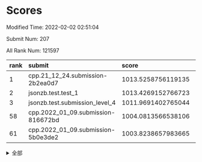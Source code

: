 # Scores

Modified Time: 2022-02-02 02:51:04

Submit Num: 207

All Rank Num: 121597

| rank |               submit               |       score        |       sigma        | pk_num |
| :--- | :--------------------------------- | :----------------- | :----------------- | :----- |
| 1    | cpp.21_12_24.submission-2b2ea0d7   | 1013.5258756119135 | 0.809857885525531  | 2347   |
| 2    | jsonzb.test.test_1                 | 1013.4269152766723 | 0.8225031482739443 | 2346   |
| 3    | jsonzb.test.submission_level_4     | 1011.9691402765044 | 0.8105397511280423 | 2354   |
| 58   | cpp.2022_01_09.submission-816672bd | 1004.0813566538106 | 0.7198710437101635 | 2349   |
| 61   | cpp.2022_01_09.submission-5b0e3de2 | 1003.8238657983665 | 0.7019794737178489 | 2348   |


<details>
<summary>全部</summary>

| rank |                 submit                 |       score        |       sigma        | pk_num |
| :--- | :------------------------------------- | :----------------- | :----------------- | :----- |
| 1    | cpp.21_12_24.submission-2b2ea0d7       | 1013.5258756119135 | 0.809857885525531  | 2347   |
| 2    | jsonzb.test.test_1                     | 1013.4269152766723 | 0.8225031482739443 | 2346   |
| 3    | jsonzb.test.submission_level_4         | 1011.9691402765044 | 0.8105397511280423 | 2354   |
| 4    | gobigger.level_3.submission_level_3_17 | 1011.5708423632676 | 0.7791201694778755 | 2351   |
| 5    | gobigger.level_3.submission_level_3_24 | 1011.2444235022587 | 0.7777085037290329 | 2350   |
| 6    | gobigger.level_3.submission_level_3_25 | 1011.2030824135991 | 0.780177814107555  | 2346   |
| 7    | gobigger.level_3.submission_level_3_44 | 1011.0199816052797 | 0.7884152232013325 | 2351   |
| 8    | gobigger.level_3.submission_level_3_18 | 1010.8758567354059 | 0.7752602205328564 | 2351   |
| 9    | gobigger.level_3.submission_level_3_40 | 1010.8688519362533 | 0.7649584033463933 | 2352   |
| 10   | gobigger.level_3.submission_level_3_23 | 1010.7757186030525 | 0.7884812579294237 | 2352   |
| 11   | gobigger.level_3.submission_level_3_12 | 1010.7746480369215 | 0.7509267020524834 | 2347   |
| 12   | gobigger.level_3.submission_level_3_36 | 1010.6031438850667 | 0.771655878790334  | 2345   |
| 13   | gobigger.level_3.submission_level_3_43 | 1010.5963929608944 | 0.7620463288540444 | 2351   |
| 14   | gobigger.level_3.submission_level_3_13 | 1010.5926458266861 | 0.7500390785819606 | 2351   |
| 15   | gobigger.level_3.submission_level_3_26 | 1010.5723077285973 | 0.7631315948893949 | 2355   |
| 16   | gobigger.level_3.submission_level_3_37 | 1010.5448295843164 | 0.7628866507761993 | 2348   |
| 17   | gobigger.level_3.submission_level_3_5  | 1010.3706049563963 | 0.7748837616844859 | 2349   |
| 18   | gobigger.level_3.submission_level_3_11 | 1010.2939995969057 | 0.7619966043058983 | 2356   |
| 19   | gobigger.level_3.submission_level_3_49 | 1010.2319029445756 | 0.7610452967070819 | 2352   |
| 20   | gobigger.level_3.submission_level_3_7  | 1010.1898113181732 | 0.7633205038119542 | 2348   |
| 21   | gobigger.level_3.submission_level_3_16 | 1010.134597271216  | 0.7471352819920541 | 2355   |
| 22   | gobigger.level_3.submission_level_3_20 | 1010.0148136940516 | 0.7580361995426785 | 2352   |
| 23   | gobigger.level_3.submission_level_3_31 | 1009.9550294439698 | 0.7556063053580738 | 2352   |
| 24   | gobigger.level_3.submission_level_3_14 | 1009.8511074426706 | 0.7495171001167938 | 2347   |
| 25   | gobigger.level_3.submission_level_3_19 | 1009.8325919975979 | 0.758844821026819  | 2348   |
| 26   | gobigger.level_3.submission_level_3_15 | 1009.8283170945285 | 0.7764166582362444 | 2352   |
| 27   | gobigger.level_3.submission_level_3_4  | 1009.7872122303769 | 0.7509106072409161 | 2354   |
| 28   | gobigger.level_3.submission_level_3_41 | 1009.7338809145932 | 0.7569632859486476 | 2353   |
| 29   | gobigger.level_3.submission_level_3_0  | 1009.6730127823404 | 0.7403070963959382 | 2347   |
| 30   | gobigger.level_3.submission_level_3_27 | 1009.6330978856191 | 0.7408185219945757 | 2353   |
| 31   | gobigger.level_3.submission_level_3_1  | 1009.6329844214966 | 0.7425706616328636 | 2356   |
| 32   | gobigger.level_3.submission_level_3_33 | 1009.5476062796935 | 0.7624819338487199 | 2345   |
| 33   | gobigger.level_3.submission_level_3_21 | 1009.5363194169802 | 0.7443926446461832 | 2347   |
| 34   | gobigger.level_3.submission_level_3_30 | 1009.4916517894786 | 0.7303260800453901 | 2351   |
| 35   | gobigger.level_3.submission_level_3_8  | 1009.4820400521569 | 0.7573961506178873 | 2353   |
| 36   | gobigger.level_3.submission_level_3_42 | 1009.4706691244785 | 0.7388326187506169 | 2352   |
| 37   | gobigger.level_3.submission_level_3_46 | 1009.4641925859689 | 0.7680525787454012 | 2349   |
| 38   | gobigger.level_3.submission_level_3_29 | 1009.4124876758685 | 0.7316403989037136 | 2346   |
| 39   | gobigger.level_3.submission_level_3_10 | 1009.3580658816231 | 0.7405409649998891 | 2352   |
| 40   | gobigger.level_3.submission_level_3_47 | 1009.2831192355762 | 0.7740524460435724 | 2353   |
| 41   | gobigger.level_3.submission_level_3_38 | 1009.2497378093877 | 0.7596102581773108 | 2346   |
| 42   | gobigger.level_3.submission_level_3_39 | 1009.1823267706471 | 0.7612939977281525 | 2355   |
| 43   | gobigger.level_3.submission_level_3_9  | 1009.1815136834315 | 0.7551900462227948 | 2351   |
| 44   | gobigger.level_3.submission_level_3_22 | 1009.1673013813662 | 0.7360185166612312 | 2350   |
| 45   | gobigger.level_3.submission_level_3_2  | 1009.152963879066  | 0.7588998685741539 | 2348   |
| 46   | gobigger.level_3.submission_level_3_3  | 1009.1456835946158 | 0.7523033682354879 | 2355   |
| 47   | gobigger.level_3.submission_level_3_34 | 1009.1219224886654 | 0.7786704154623568 | 2350   |
| 48   | gobigger.level_3.submission_level_3_32 | 1009.119293032278  | 0.7554445151880943 | 2347   |
| 49   | gobigger.level_3.submission_level_3_35 | 1009.018815970956  | 0.7555030216797536 | 2353   |
| 50   | gobigger.level_3.submission_level_3_45 | 1009.0144967824732 | 0.7691843112241753 | 2349   |
| 51   | gobigger.level_3.submission_level_3_28 | 1008.806267156912  | 0.7405337990719247 | 2347   |
| 52   | gobigger.level_3.submission_level_3_48 | 1008.7275640157849 | 0.7541280859361288 | 2349   |
| 53   | gobigger.level_3.submission_level_3_6  | 1007.61254936837   | 0.7237387437492998 | 2351   |
| 54   | gobigger.level_1.submission_level_1_39 | 1005.2348511374875 | 0.7201590247765521 | 2353   |
| 55   | gobigger.level_1.submission_level_1_21 | 1004.7347862520911 | 0.722164959639171  | 2353   |
| 56   | gobigger.level_1.submission_level_1_47 | 1004.2340648464948 | 0.7276557471034648 | 2349   |
| 57   | gobigger.level_1.submission_level_1_1  | 1004.1700796492796 | 0.7202406039679838 | 2349   |
| 58   | cpp.2022_01_09.submission-816672bd     | 1004.0813566538106 | 0.7198710437101635 | 2349   |
| 59   | gobigger.level_1.submission_level_1_27 | 1003.9946164935119 | 0.7225418088883867 | 2350   |
| 60   | gobigger.level_1.submission_level_1_42 | 1003.8920063302158 | 0.7089122967950111 | 2352   |
| 61   | cpp.2022_01_09.submission-5b0e3de2     | 1003.8238657983665 | 0.7019794737178489 | 2348   |
| 62   | gobigger.level_1.submission_level_1_41 | 1003.8231257179648 | 0.7190187834429809 | 2351   |
| 63   | gobigger.level_1.submission_level_1_18 | 1003.7922011261439 | 0.7200749034335999 | 2348   |
| 64   | gobigger.level_1.submission_level_1_25 | 1003.7450678840025 | 0.7319694948076578 | 2350   |
| 65   | gobigger.level_1.submission_level_1_16 | 1003.7394855502394 | 0.7226626909883694 | 2347   |
| 66   | gobigger.level_1.submission_level_1_3  | 1003.7002696057368 | 0.7166658940972858 | 2346   |
| 67   | gobigger.level_1.submission_level_1_38 | 1003.6954833782711 | 0.7228681777151961 | 2350   |
| 68   | gobigger.level_1.submission_level_1_30 | 1003.6577606327459 | 0.7226955238580866 | 2354   |
| 69   | gobigger.level_1.submission_level_1_37 | 1003.6523405802234 | 0.7174605355132613 | 2348   |
| 70   | gobigger.level_1.submission_level_1_36 | 1003.6429768592567 | 0.720797254328364  | 2347   |
| 71   | gobigger.level_1.submission_level_1_43 | 1003.637401542284  | 0.6995299998754579 | 2349   |
| 72   | gobigger.level_1.submission_level_1_34 | 1003.5987675579267 | 0.7299476491744505 | 2346   |
| 73   | gobigger.level_1.submission_level_1_5  | 1003.5939706366239 | 0.7257022877051488 | 2344   |
| 74   | gobigger.level_1.submission_level_1_40 | 1003.4991495991768 | 0.7254376005562392 | 2350   |
| 75   | gobigger.level_1.submission_level_1_23 | 1003.4899685146678 | 0.7101735707732271 | 2348   |
| 76   | gobigger.level_1.submission_level_1_24 | 1003.4280673993334 | 0.7191981407377005 | 2355   |
| 77   | gobigger.level_1.submission_level_1_13 | 1003.41857841939   | 0.7096485875372718 | 2351   |
| 78   | gobigger.level_1.submission_level_1_7  | 1003.4047082268343 | 0.7156686834586037 | 2353   |
| 79   | gobigger.level_1.submission_level_1_46 | 1003.4013421118129 | 0.7199294764376669 | 2356   |
| 80   | gobigger.level_1.submission_level_1_10 | 1003.3576954188419 | 0.7153373535044873 | 2347   |
| 81   | gobigger.level_1.submission_level_1_44 | 1003.3247375549985 | 0.7173341755941104 | 2347   |
| 82   | gobigger.level_1.submission_level_1_32 | 1003.3184502483597 | 0.7169671330543437 | 2352   |
| 83   | gobigger.level_1.submission_level_1_12 | 1003.3101287134762 | 0.7072164211828603 | 2355   |
| 84   | gobigger.level_1.submission_level_1_49 | 1003.2986496207507 | 0.7089686619612352 | 2349   |
| 85   | gobigger.level_1.submission_level_1_22 | 1003.2437719686139 | 0.7238024674904093 | 2350   |
| 86   | gobigger.level_1.submission_level_1_4  | 1003.1711542860897 | 0.7163657306331273 | 2353   |
| 87   | gobigger.level_1.submission_level_1_31 | 1003.0351619594848 | 0.7165163801061752 | 2352   |
| 88   | gobigger.level_1.submission_level_1_29 | 1002.9868428834176 | 0.7124098733523482 | 2346   |
| 89   | gobigger.level_1.submission_level_1_14 | 1002.9796441345694 | 0.7229488597078325 | 2350   |
| 90   | gobigger.level_1.submission_level_1_2  | 1002.9452963903419 | 0.7081499104808254 | 2350   |
| 91   | gobigger.level_1.submission_level_1_8  | 1002.9020415016249 | 0.709393110372969  | 2351   |
| 92   | gobigger.level_1.submission_level_1_19 | 1002.8615162179915 | 0.7138347939920145 | 2352   |
| 93   | gobigger.level_1.submission_level_1_48 | 1002.8177558296875 | 0.7233681298834516 | 2350   |
| 94   | gobigger.level_1.submission_level_1_26 | 1002.7768099484805 | 0.7172286531983109 | 2354   |
| 95   | gobigger.level_1.submission_level_1_45 | 1002.7555251409701 | 0.7093503500894397 | 2348   |
| 96   | gobigger.level_1.submission_level_1_0  | 1002.738795708655  | 0.7198486431284784 | 2354   |
| 97   | gobigger.level_1.submission_level_1_11 | 1002.6695707548383 | 0.715576650738462  | 2351   |
| 98   | gobigger.level_1.submission_level_1_6  | 1002.5673369326882 | 0.7178093827496166 | 2352   |
| 99   | gobigger.level_1.submission_level_1_9  | 1002.5304159562477 | 0.7295624908149096 | 2353   |
| 100  | gobigger.level_1.submission_level_1_20 | 1002.4060775005235 | 0.7063575735624252 | 2350   |
| 101  | gobigger.level_1.submission_level_1_15 | 1002.3837127972022 | 0.7190489733507767 | 2348   |
| 102  | gobigger.level_1.submission_level_1_17 | 1002.3310008292735 | 0.7151042220939023 | 2349   |
| 103  | gobigger.level_1.submission_level_1_35 | 1002.3258820132337 | 0.7224524119169313 | 2342   |
| 104  | gobigger.level_1.submission_level_1_33 | 1002.2765388852122 | 0.711838548692618  | 2348   |
| 105  | gobigger.level_1.submission_level_1_28 | 1001.7649870683081 | 0.7188611356188316 | 2352   |
| 106  | gobigger.random.submission_random_32   | 997.9122770288745  | 0.7049479942555241 | 2349   |
| 107  | gobigger.random.submission_random_1    | 997.2662336619147  | 0.7086873629241793 | 2352   |
| 108  | gobigger.random.submission_random_49   | 997.1426747423961  | 0.7031253123365819 | 2349   |
| 109  | gobigger.random.submission_random_4    | 996.8614793162975  | 0.7124429942677668 | 2349   |
| 110  | gobigger.random.submission_random_7    | 996.8053956161945  | 0.7037999555657906 | 2352   |
| 111  | gobigger.random.submission_random_46   | 996.7859267430711  | 0.7242245641902869 | 2344   |
| 112  | gobigger.random.submission_random_40   | 996.6869731670097  | 0.7122391572786949 | 2343   |
| 113  | gobigger.random.submission_random_10   | 996.6491561818199  | 0.7146703224895652 | 2351   |
| 114  | gobigger.random.submission_random_19   | 996.647828820379   | 0.6999035662596417 | 2348   |
| 115  | gobigger.random.submission_random_26   | 996.620067179877   | 0.7087870876597668 | 2353   |
| 116  | gobigger.random.submission_random_24   | 996.5772718443723  | 0.704666768752168  | 2347   |
| 117  | gobigger.random.submission_random_23   | 996.5087149175134  | 0.7099552555275086 | 2349   |
| 118  | gobigger.random.submission_random_36   | 996.4874429988372  | 0.7019251458877234 | 2347   |
| 119  | gobigger.random.submission_random_14   | 996.4578546698787  | 0.7059210676340271 | 2354   |
| 120  | gobigger.random.submission_random_42   | 996.431899926298   | 0.7101547190591642 | 2352   |
| 121  | gobigger.random.submission_random_20   | 996.3053682242011  | 0.710347452379153  | 2350   |
| 122  | gobigger.random.submission_random_0    | 996.3036527617076  | 0.7129284343434554 | 2347   |
| 123  | gobigger.random.submission_random_47   | 996.2540454397099  | 0.7057714677006177 | 2349   |
| 124  | gobigger.random.submission_random_33   | 996.0826827762278  | 0.7047438496398107 | 2346   |
| 125  | gobigger.random.submission_random_34   | 996.075949185133   | 0.7046964968453654 | 2348   |
| 126  | gobigger.random.submission_random_48   | 995.9770051415715  | 0.7093253945532737 | 2342   |
| 127  | gobigger.random.submission_random_44   | 995.9422421415676  | 0.7131447926153441 | 2351   |
| 128  | gobigger.random.submission_random_29   | 995.9256880607251  | 0.7029340962128161 | 2344   |
| 129  | gobigger.random.submission_random_43   | 995.8966896384601  | 0.7124735758003922 | 2348   |
| 130  | gobigger.random.submission_random_22   | 995.8857749582039  | 0.7327286838293626 | 2349   |
| 131  | gobigger.random.submission_random_28   | 995.8611345229833  | 0.7043612468849977 | 2344   |
| 132  | gobigger.random.submission_random_31   | 995.7775061646283  | 0.7102772708221068 | 2347   |
| 133  | gobigger.random.submission_random_5    | 995.7614742408147  | 0.7062727861294625 | 2347   |
| 134  | gobigger.random.submission_random_12   | 995.7604865543801  | 0.7058628912763221 | 2350   |
| 135  | gobigger.random.submission_random_18   | 995.7438219691891  | 0.7135634573471515 | 2352   |
| 136  | gobigger.random.submission_random_27   | 995.6442325045684  | 0.7007302141875914 | 2351   |
| 137  | gobigger.random.submission_random_41   | 995.6266069912099  | 0.7110836129334315 | 2353   |
| 138  | gobigger.random.submission_random_37   | 995.604551825507   | 0.7066896085191108 | 2348   |
| 139  | gobigger.random.submission_random_17   | 995.5928730973402  | 0.7149399605271337 | 2350   |
| 140  | gobigger.random.submission_random_15   | 995.4887615224422  | 0.7306955523254193 | 2348   |
| 141  | gobigger.random.submission_random_39   | 995.3981182210324  | 0.7033850173221692 | 2351   |
| 142  | gobigger.random.submission_random_9    | 995.3376139217917  | 0.7186932832403328 | 2345   |
| 143  | gobigger.random.submission_random_11   | 995.1389392790404  | 0.7057314979777852 | 2346   |
| 144  | gobigger.random.submission_random_45   | 995.1386486103183  | 0.718329571482565  | 2347   |
| 145  | gobigger.random.submission_random_38   | 995.1232054820588  | 0.722076362351168  | 2352   |
| 146  | gobigger.random.submission_random_6    | 995.0671505784251  | 0.7098390162505543 | 2347   |
| 147  | gobigger.random.submission_random_2    | 994.965916845451   | 0.7217126543416131 | 2349   |
| 148  | gobigger.random.submission_random_8    | 994.9363697376973  | 0.7180780046190306 | 2351   |
| 149  | gobigger.random.submission_random_35   | 994.8026671753817  | 0.7106735239168628 | 2351   |
| 150  | gobigger.random.submission_random_13   | 994.7839912073633  | 0.707071734164312  | 2350   |
| 151  | gobigger.level_2.submission_level_2_42 | 994.6868466222473  | 0.7216895135054742 | 2354   |
| 152  | gobigger.random.submission_random_21   | 994.655203232423   | 0.7191905278196922 | 2350   |
| 153  | gobigger.level_2.submission_level_2_36 | 994.5802274146373  | 0.7331128013300411 | 2352   |
| 154  | gobigger.level_2.submission_level_2_49 | 994.5043420981294  | 0.7308877748073499 | 2350   |
| 155  | gobigger.random.submission_random_30   | 994.390789264046   | 0.7351829178974405 | 2349   |
| 156  | gobigger.random.submission_random_16   | 994.2506592208065  | 0.7228193037706098 | 2348   |
| 157  | gobigger.random.submission_random_3    | 994.2242444843697  | 0.7299785896048041 | 2353   |
| 158  | gobigger.level_2.submission_level_2_39 | 994.2024701442546  | 0.7264957396039963 | 2351   |
| 159  | gobigger.random.submission_random_25   | 994.1212251676899  | 0.7123234514500797 | 2349   |
| 160  | gobigger.level_2.submission_level_2_27 | 993.5597794215988  | 0.7405742940644751 | 2351   |
| 161  | gobigger.level_2.submission_level_2_46 | 993.4399024384641  | 0.7515397953045663 | 2349   |
| 162  | gobigger.level_2.submission_level_2_23 | 993.2150601656365  | 0.7234423727552451 | 2349   |
| 163  | gobigger.level_2.submission_level_2_17 | 993.0640361492276  | 0.7242885062325365 | 2346   |
| 164  | gobigger.level_2.submission_level_2_41 | 992.9730253013478  | 0.730077158862054  | 2349   |
| 165  | gobigger.level_2.submission_level_2_25 | 992.9147511016982  | 0.7404934345856082 | 2353   |
| 166  | gobigger.level_2.submission_level_2_14 | 992.8790321704414  | 0.739952268328934  | 2347   |
| 167  | gobigger.level_2.submission_level_2_6  | 992.743888902451   | 0.7443800703280746 | 2351   |
| 168  | gobigger.level_2.submission_level_2_34 | 992.7016093184751  | 0.76212576215274   | 2355   |
| 169  | gobigger.level_2.submission_level_2_43 | 992.6162549923849  | 0.7512034269507922 | 2345   |
| 170  | gobigger.level_2.submission_level_2_4  | 992.6051361926864  | 0.7260385970211845 | 2351   |
| 171  | gobigger.level_2.submission_level_2_15 | 992.571551978767   | 0.7430269005196022 | 2345   |
| 172  | gobigger.level_2.submission_level_2_31 | 992.5222295088254  | 0.7364850852326295 | 2353   |
| 173  | gobigger.level_2.submission_level_2_8  | 992.4926487246306  | 0.757258883801867  | 2350   |
| 174  | gobigger.level_2.submission_level_2_1  | 992.4658457782263  | 0.729812236329759  | 2350   |
| 175  | gobigger.level_2.submission_level_2_2  | 992.3983336335406  | 0.7353577094598446 | 2345   |
| 176  | gobigger.level_2.submission_level_2_3  | 992.347872302696   | 0.7356043907575184 | 2348   |
| 177  | gobigger.level_2.submission_level_2_35 | 992.3448293118078  | 0.7447852323759817 | 2354   |
| 178  | gobigger.level_2.submission_level_2_11 | 992.3237689473817  | 0.7494572290900559 | 2347   |
| 179  | gobigger.level_2.submission_level_2_21 | 992.1888991443411  | 0.7570903208343069 | 2350   |
| 180  | gobigger.level_2.submission_level_2_44 | 992.1834486248971  | 0.7317822526022333 | 2350   |
| 181  | gobigger.level_2.submission_level_2_48 | 992.0360433619464  | 0.7466375156636165 | 2351   |
| 182  | gobigger.level_2.submission_level_2_29 | 991.9602249180153  | 0.7404393614012924 | 2354   |
| 183  | gobigger.level_2.submission_level_2_38 | 991.9049785332114  | 0.7460173685755443 | 2352   |
| 184  | gobigger.level_2.submission_level_2_40 | 991.9039946965848  | 0.7336834202590797 | 2346   |
| 185  | gobigger.level_2.submission_level_2_45 | 991.9009103309185  | 0.7259144589237425 | 2350   |
| 186  | gobigger.level_2.submission_level_2_37 | 991.8314160779889  | 0.7395808859128589 | 2352   |
| 187  | gobigger.level_2.submission_level_2_26 | 991.8311085609608  | 0.753684882689535  | 2348   |
| 188  | gobigger.level_2.submission_level_2_28 | 991.8298934094986  | 0.7555706464782717 | 2348   |
| 189  | gobigger.level_2.submission_level_2_20 | 991.795817464082   | 0.783180191578983  | 2350   |
| 190  | gobigger.level_2.submission_level_2_33 | 991.6639346091941  | 0.7264455276222291 | 2351   |
| 191  | gobigger.level_2.submission_level_2_5  | 991.6282528619272  | 0.7520299939493006 | 2349   |
| 192  | gobigger.level_2.submission_level_2_0  | 991.5595672824828  | 0.7675823985324689 | 2346   |
| 193  | gobigger.level_2.submission_level_2_9  | 991.5366014578956  | 0.7483447626304339 | 2347   |
| 194  | gobigger.level_2.submission_level_2_24 | 991.5358396100647  | 0.7534007847772187 | 2351   |
| 195  | gobigger.level_2.submission_level_2_30 | 991.4903789558184  | 0.744695527265815  | 2350   |
| 196  | gobigger.level_2.submission_level_2_19 | 991.2425091575383  | 0.7390914557423403 | 2348   |
| 197  | gobigger.level_2.submission_level_2_18 | 991.0848123233586  | 0.7529665474881638 | 2353   |
| 198  | gobigger.level_2.submission_level_2_22 | 991.0505718957932  | 0.7744196286919843 | 2347   |
| 199  | gobigger.level_2.submission_level_2_16 | 991.0129250592279  | 0.7532341921469301 | 2350   |
| 200  | gobigger.level_2.submission_level_2_7  | 990.7872936020677  | 0.766541817335724  | 2342   |
| 201  | gobigger.level_2.submission_level_2_12 | 990.7861182978993  | 0.7705435621516405 | 2346   |
| 202  | gobigger.level_2.submission_level_2_13 | 990.7483638548906  | 0.7536075150677918 | 2355   |
| 203  | gobigger.level_2.submission_level_2_10 | 990.6289473529038  | 0.7651806525867625 | 2350   |
| 204  | gobigger.level_2.submission_level_2_32 | 990.3292371244777  | 0.7701464686440921 | 2348   |
| 205  | gobigger.level_2.submission_level_2_47 | 989.6232024889505  | 0.7859330733840725 | 2351   |
| 206  | gobigger.none.submission_none_1        | 977.9659608113158  | 1.274970631272806  | 2348   |
| 207  | gobigger.none.submission_none_0        | 976.7167841264614  | 1.383535823726954  | 2351   |

</details>
